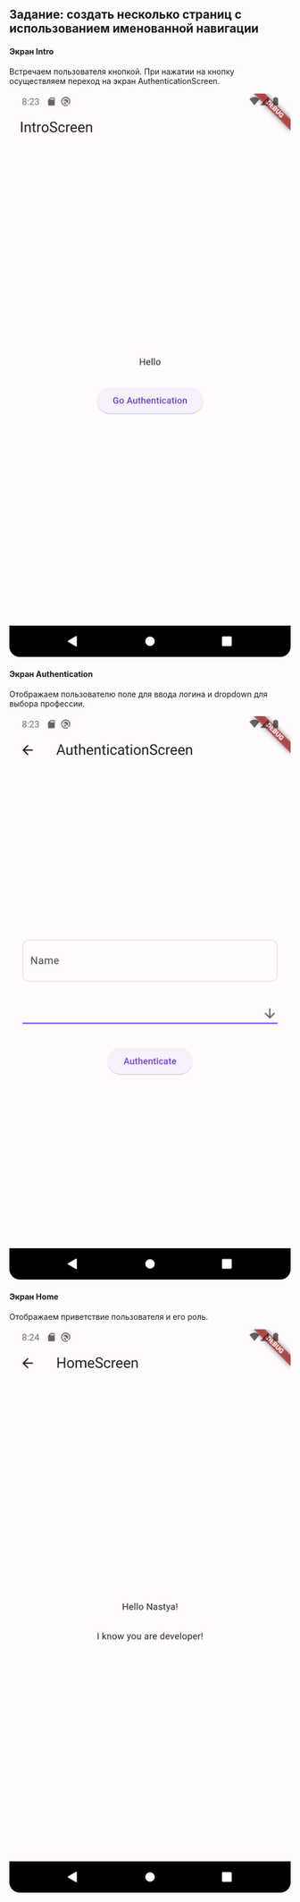 ## Задание: создать несколько страниц с использованием именованной навигации

#### Экран Intro

Встречаем пользователя кнопкой.
При нажатии на кнопку осуществляем переход на экран AuthenticationScreen.

![img.png](img.png)

#### Экран Authentication

Отображаем пользователю поле для ввода логина и dropdown для выбора профессии.

![img_1.png](img_1.png)

#### Экран Home

Отображаем приветствие пользователя и его роль.

![img_2.png](img_2.png)